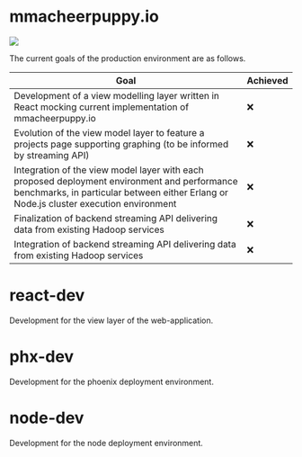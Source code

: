 # mmacheerpuppy.io

![](https://codebuild.us-east-1.amazonaws.com/badges?uuid=eyJlbmNyeXB0ZWREYXRhIjoiT3M0eXhaVmN3MU8vbW84eTArUUszb3FHdjdQQXkwTndIb1dxRVRJRjVZaGRwUlJtYy9NVmxUUTRzSzhBLzJsUkZEaDRHbG10ZG5CNzZGbDRGblM4WDlJPSIsIml2UGFyYW1ldGVyU3BlYyI6Im1UbnpOdDdWblNXM0x2K0YiLCJtYXRlcmlhbFNldFNlcmlhbCI6MX0%3D&branch=master)

The current goals of the production environment are as follows.

| Goal                                                                                                                                                                                   | Achieved |
| -------------------------------------------------------------------------------------------------------------------------------------------------------------------------------------- | -------- |
| Development of a view modelling layer written in React mocking current implementation of mmacheerpuppy.io                                                                              | ❌       |
| Evolution of the view model layer to feature a projects page supporting graphing (to be informed by streaming API)                                                                     | ❌       |
| Integration of the view model layer with each proposed deployment environment and performance benchmarks, in particular between either Erlang or Node.js cluster execution environment | ❌       |
| Finalization of backend streaming API delivering data from existing Hadoop services                                                                                                    | ❌       |
| Integration of backend streaming API delivering data from existing Hadoop services                                                                                                     | ❌       |

# react-dev

Development for the view layer of the web-application.

# phx-dev

Development for the phoenix deployment environment.

# node-dev

Development for the node deployment environment.
